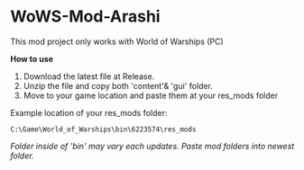 # WoWS-Mod-Arashi
This mod project only works with World of Warships (PC)

**How to use**
1. Download the latest file at Release.
2. Unzip the file and copy both 'content'& 'gui' folder.
3. Move to your game location and paste them at your res_mods folder

Example location of your res_mods folder:
```
C:\Game\World_of_Warships\bin\6223574\res_mods
```
*Folder inside of 'bin' may vary each updates. Paste mod folders into newest folder.*
